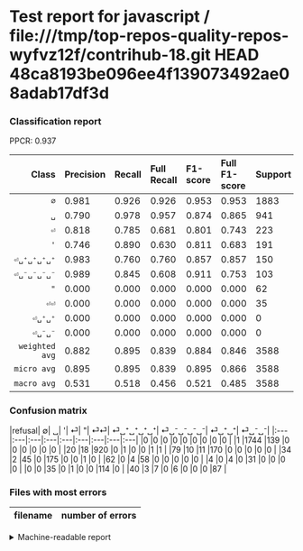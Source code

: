 # Test report for javascript / file:///tmp/top-repos-quality-repos-wyfvz12f/contrihub-18.git HEAD 48ca8193be096ee4f139073492ae08adab17df3d

### Classification report

PPCR: 0.937

| Class | Precision | Recall | Full Recall | F1-score | Full F1-score | Support | Full Support | PPCR |
|------:|:----------|:-------|:------------|:---------|:---------|:--------|:-------------|:-----|
| `∅` | 0.981| 0.926| 0.926| 0.953| 0.953| 1883| 1884| 0.999 |
| `␣` | 0.790| 0.978| 0.957| 0.874| 0.865| 941| 961| 0.979 |
| `⏎` | 0.818| 0.785| 0.681| 0.801| 0.743| 223| 257| 0.868 |
| `'` | 0.746| 0.890| 0.630| 0.811| 0.683| 191| 270| 0.707 |
| `⏎␣⁺␣⁺␣⁺␣⁺` | 0.983| 0.760| 0.760| 0.857| 0.857| 150| 150| 1.000 |
| `⏎␣⁻␣⁻␣⁻␣⁻` | 0.989| 0.845| 0.608| 0.911| 0.753| 103| 143| 0.720 |
| `"` | 0.000| 0.000| 0.000| 0.000| 0.000| 62| 124| 0.500 |
| `⏎⏎` | 0.000| 0.000| 0.000| 0.000| 0.000| 35| 39| 0.897 |
| `⏎␣⁺␣⁺` | 0.000| 0.000| 0.000| 0.000| 0.000| 0| 0| 0.000 |
| `⏎␣⁻␣⁻` | 0.000| 0.000| 0.000| 0.000| 0.000| 0| 0| 0.000 |
| `weighted avg` | 0.882| 0.895| 0.839| 0.884| 0.846| 3588| 3828| 0.937 |
| `micro avg` | 0.895| 0.895| 0.839| 0.895| 0.866| 3588| 3828| 0.937 |
| `macro avg` | 0.531| 0.518| 0.456| 0.521| 0.485| 3588| 3828| 0.937 |

### Confusion matrix

|refusal|  ∅| ␣| '| ⏎| "| ⏎⏎| ⏎␣⁺␣⁺␣⁺␣⁺| ⏎␣⁻␣⁻␣⁻␣⁻| ⏎␣⁺␣⁺| ⏎␣⁻␣⁻| 
|:---|:---|:---|:---|:---|:---|:---|:---|:---|
|0 |0 |0 |0 |0 |0 |0 |0 |0 |
|1 |1744 |139 |0 |0 |0 |0 |0 |0 |
|20 |18 |920 |0 |1 |0 |0 |1 |1 |
|79 |10 |11 |170 |0 |0 |0 |0 |0 |
|34 |2 |45 |0 |175 |0 |0 |1 |0 |
|62 |0 |4 |58 |0 |0 |0 |0 |0 |
|4 |0 |4 |0 |31 |0 |0 |0 |0 |
|0 |0 |35 |0 |1 |0 |0 |114 |0 |
|40 |3 |7 |0 |6 |0 |0 |0 |87 |

### Files with most errors

| filename | number of errors|
|:----:|:-----|

<details>
    <summary>Machine-readable report</summary>
```json
{
  "cl_report": {"\"": {"f1-score": 0.0, "precision": 0.0, "recall": 0.0, "support": 62}, "\u0027": {"f1-score": 0.8114558472553699, "precision": 0.7456140350877193, "recall": 0.8900523560209425, "support": 191}, "macro avg": {"f1-score": 0.5207208472112328, "precision": 0.5305894974926699, "recall": 0.5183330854112462, "support": 3588}, "micro avg": {"f1-score": 0.8946488294314381, "precision": 0.8946488294314381, "recall": 0.8946488294314381, "support": 3588}, "weighted avg": {"f1-score": 0.8842395801431787, "precision": 0.8821500117805132, "recall": 0.8946488294314381, "support": 3588}, "\u2205": {"f1-score": 0.9530054644808742, "precision": 0.9814293753517164, "recall": 0.9261816250663835, "support": 1883}, "\u23ce": {"f1-score": 0.8009153318077803, "precision": 0.8177570093457944, "recall": 0.7847533632286996, "support": 223}, "\u23ce\u23ce": {"f1-score": 0.0, "precision": 0.0, "recall": 0.0, "support": 35}, "\u23ce\u2423\u207a\u2423\u207a": {"f1-score": 0.0, "precision": 0.0, "recall": 0.0, "support": 0}, "\u23ce\u2423\u207a\u2423\u207a\u2423\u207a\u2423\u207a": {"f1-score": 0.8571428571428572, "precision": 0.9827586206896551, "recall": 0.76, "support": 150}, "\u23ce\u2423\u207b\u2423\u207b": {"f1-score": 0.0, "precision": 0.0, "recall": 0.0, "support": 0}, "\u23ce\u2423\u207b\u2423\u207b\u2423\u207b\u2423\u207b": {"f1-score": 0.9109947643979057, "precision": 0.9886363636363636, "recall": 0.8446601941747572, "support": 103}, "\u2423": {"f1-score": 0.8736942070275403, "precision": 0.7896995708154506, "recall": 0.9776833156216791, "support": 941}},
  "cl_report_full": {"\"": {"f1-score": 0.0, "precision": 0.0, "recall": 0.0, "support": 124}, "\u0027": {"f1-score": 0.6827309236947792, "precision": 0.7456140350877193, "recall": 0.6296296296296297, "support": 270}, "macro avg": {"f1-score": 0.4854440543923122, "precision": 0.5305894974926699, "recall": 0.4561981219613342, "support": 3828}, "micro avg": {"f1-score": 0.8656957928802589, "precision": 0.8946488294314381, "recall": 0.8385579937304075, "support": 3828}, "weighted avg": {"f1-score": 0.8459490902644786, "precision": 0.8642064693561347, "recall": 0.8385579937304075, "support": 3828}, "\u2205": {"f1-score": 0.9527451515979241, "precision": 0.9814293753517164, "recall": 0.9256900212314225, "support": 1884}, "\u23ce": {"f1-score": 0.743099787685775, "precision": 0.8177570093457944, "recall": 0.6809338521400778, "support": 257}, "\u23ce\u23ce": {"f1-score": 0.0, "precision": 0.0, "recall": 0.0, "support": 39}, "\u23ce\u2423\u207a\u2423\u207a": {"f1-score": 0.0, "precision": 0.0, "recall": 0.0, "support": 0}, "\u23ce\u2423\u207a\u2423\u207a\u2423\u207a\u2423\u207a": {"f1-score": 0.8571428571428572, "precision": 0.9827586206896551, "recall": 0.76, "support": 150}, "\u23ce\u2423\u207b\u2423\u207b": {"f1-score": 0.0, "precision": 0.0, "recall": 0.0, "support": 0}, "\u23ce\u2423\u207b\u2423\u207b\u2423\u207b\u2423\u207b": {"f1-score": 0.7532467532467533, "precision": 0.9886363636363636, "recall": 0.6083916083916084, "support": 143}, "\u2423": {"f1-score": 0.8654750705550329, "precision": 0.7896995708154506, "recall": 0.9573361082206036, "support": 961}},
  "ppcr": 0.9373040752351097
}
```
</details>
